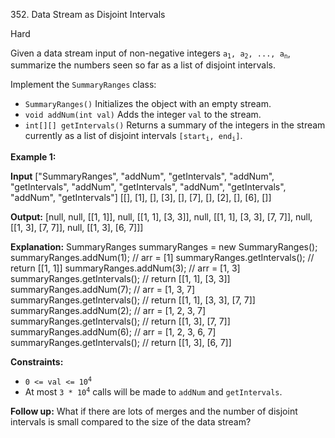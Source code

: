 ﻿352\. Data Stream as Disjoint Intervals

Hard

Given a data stream input of non-negative integers <code>a<sub>1</sub>, a<sub>2</sub>, ..., a<sub>n</sub></code>, summarize the numbers seen so far as a list of disjoint intervals.

Implement the `SummaryRanges` class:

*   `SummaryRanges()` Initializes the object with an empty stream.
*   `void addNum(int val)` Adds the integer `val` to the stream.
*   `int[][] getIntervals()` Returns a summary of the integers in the stream currently as a list of disjoint intervals <code>[start<sub>i</sub>, end<sub>i</sub>]</code>.

**Example 1:**

**Input** \["SummaryRanges", "addNum", "getIntervals", "addNum", "getIntervals", "addNum", "getIntervals", "addNum", "getIntervals", "addNum", "getIntervals"\] \[\[\], \[1\], \[\], \[3\], \[\], \[7\], \[\], \[2\], \[\], \[6\], \[\]\]

**Output:** \[null, null, \[\[1, 1\]\], null, \[\[1, 1\], \[3, 3\]\], null, \[\[1, 1\], \[3, 3\], \[7, 7\]\], null, \[\[1, 3\], \[7, 7\]\], null, \[\[1, 3\], \[6, 7\]\]\]

**Explanation:** SummaryRanges summaryRanges = new SummaryRanges(); summaryRanges.addNum(1); // arr = \[1\] summaryRanges.getIntervals(); // return \[\[1, 1\]\] summaryRanges.addNum(3); // arr = \[1, 3\] summaryRanges.getIntervals(); // return \[\[1, 1\], \[3, 3\]\] summaryRanges.addNum(7); // arr = \[1, 3, 7\] summaryRanges.getIntervals(); // return \[\[1, 1\], \[3, 3\], \[7, 7\]\] summaryRanges.addNum(2); // arr = \[1, 2, 3, 7\] summaryRanges.getIntervals(); // return \[\[1, 3\], \[7, 7\]\] summaryRanges.addNum(6); // arr = \[1, 2, 3, 6, 7\] summaryRanges.getIntervals(); // return \[\[1, 3\], \[6, 7\]\]

**Constraints:**

*   <code>0 <= val <= 10<sup>4</sup></code>
*   At most <code>3 * 10<sup>4</sup></code> calls will be made to `addNum` and `getIntervals`.

**Follow up:** What if there are lots of merges and the number of disjoint intervals is small compared to the size of the data stream?